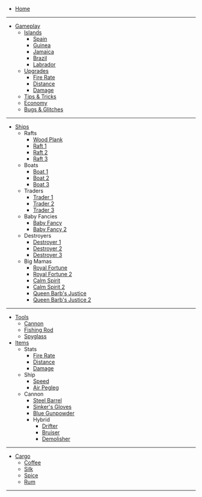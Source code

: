 
- [Home](/)

--- 
* [Gameplay](gameplay/gameplay.md)
    * [Islands](gameplay/islands.md)
        * [Spain](gameplay/islands/spain.md)
        * [Guinea](gameplay/islands/guinea.md)
        * [Jamaica](gameplay/islands/jamaica.md)
        * [Brazil](gameplay/islands/brazil.md)
        * [Labrador](gameplay/islands/labrador.md)
    * [Upgrades](gameplay/upgrades.md)
        * [Fire Rate](gameplay/upgrades/firerate.md)
        * [Distance](gameplay/upgrades/distance.md)
        * [Damage](gameplay/upgrades/damage.md)
    * [Tips & Tricks](gameplay/tips.md)
    * [Economy](gameplay/economy.md)
    * [Bugs & Glitches](gameplay/bugs.md)
---
* [Ships](ships/ships.md)
    * Rafts
        * [Wood Plank](ships/rafts/woodplank.md)
        * [Raft 1](ships/rafts/raft1.md)
        * [Raft 2](ships/rafts/raft2.md)
        * [Raft 3](ships/rafts/raft3.md)
    * Boats
        * [Boat 1](ships/boats/boat1.md)
        * [Boat 2](ships/boats/boat2.md)
        * [Boat 3](ships/boats/boat3.md)
    * Traders
        * [Trader 1](ships/traders/trader1.md)
        * [Trader 2](ships/traders/trader2.md)
        * [Trader 3](ships/traders/trader3.md)
    * Baby Fancies
        * [Baby Fancy](ships/babyfancy/babyfancy1.md)
        * [Baby Fancy 2](ships/babyfancy/babyfancy2.md)
    * Destroyers
        * [Destroyer 1](ships/destroyers/destroyer1.md)
        * [Destroyer 2](ships/destroyers/destroyer2.md)
        * [Destroyer 3](ships/destroyers/destroyer3.md)
    * Big Mamas
        * [Royal Fortune](ships/bigmamas/royalfortune.md)
        * [Royal Fortune 2](ships/bigmamas/royalfortune2.md)
        * [Calm Spirit](ships/bigmamas/calmspirit.md)
        * [Calm Spirit 2](ships/bigmamas/calmspirit2.md)
        * [Queen Barb's Justice](ships/bigmamas/qbj.md)
        * [Queen Barb's Justice 2](ships/bigmamas/qbj2.md)
---
* [Tools](tools/tools.md)
    * [Cannon](tools/cannon.md)
    * [Fishing Rod](tools/fishingrod.md)
    * [Spyglass](tools/spyglass.md)
* [Items](items/items.md)
    * Stats
        * [Fire Rate](items/stats/firerate.md)
        * [Distance](items/stats/distance.md)
        * [Damage](items/stats/damage.md)
    * Ship
        * [Speed](items/ship/speed.md)
        * [Air Pegleg](items/ship/airpegleg.md)
    * Cannon
        * [Steel Barrel](items/cannon/steelbarrel.md)
        * [Sinker's Gloves](items/cannon/sinkersgloves.md)
        * [Blue Gunpowder](items/cannon/bluegunpowder.md)
        * Hybrid
            * [Drifter](items/cannon/hybrid/drifter.md)
            * [Bruiser](items/cannon/hybrid/bruiser.md)
            * [Demolisher](items/cannon/hybrid/demolisher.md)
---
* [Cargo](gameplay/economy.md)
    * [Coffee](gameplay/cargo/coffee.md)
    * [Silk](gameplay/cargo/silk.md)
    * [Spice](gameplay/cargo/spice.md)
    * [Rum](gameplay/cargo/rum.md)
---